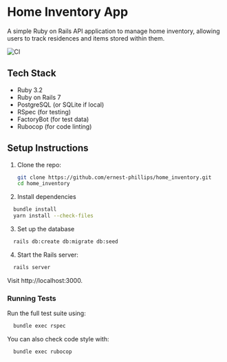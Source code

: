 # Home Inventory App

A simple Ruby on Rails API application to manage home inventory, allowing users to track residences and items stored within them.

![CI](https://github.com/ernest-phillips/home_inventory/actions/workflows/ci.yml/badge.svg)

## Tech Stack

- Ruby 3.2
- Ruby on Rails 7
- PostgreSQL (or SQLite if local)
- RSpec (for testing)
- FactoryBot (for test data)
- Rubocop (for code linting)

## Setup Instructions

1. Clone the repo:
   ```bash
   git clone https://github.com/ernest-phillips/home_inventory.git
   cd home_inventory

2. Install dependencies
```bash
  bundle install
  yarn install --check-files
```
3. Set up the database
```bash
  rails db:create db:migrate db:seed
```
4. Start the Rails server:
```bash
  rails server
````
Visit http://localhost:3000.

### Running Tests
Run the full test suite using:
```bash
  bundle exec rspec
````
You can also check code style with:
```bash
  bundle exec rubocop
```
